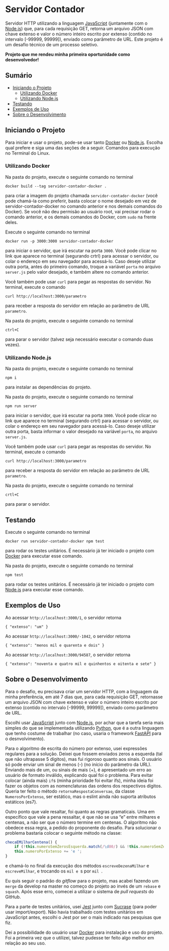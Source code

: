 # Servidor Contador

Servidor HTTP utilizando a linguagem [JavaScript] (juntamente com o [Node.js]) que, para cada requisição GET, retorna um arquivo JSON com chave extenso e valor o número inteiro escrito por extenso (contido no intervalo [-99999, 99999]), enviado como parâmetro de URL. Este projeto é um desafio técnico de um processo seletivo.

**Projeto que me rendeu minha primeira oportunidade como desenvolvedor!**



## Sumário

- [Iniciando o Projeto](#Iniciando-o-Projeto)
  - [Utilizando Docker](#Utilizando-Docker)
  - [Utilizando Node.js](#Utilizando-Nodejs)
- [Testando](#Testando)
- [Exemplos de Uso](#Exemplos-de-Uso)
- [Sobre o Desenvolvimento](#Sobre-o-Desenvolvimento)



## Iniciando o Projeto

Para iniciar e usar o projeto, pode-se usar tanto [Docker] ou [Node.js]. Escolha qual prefere e siga uma das seções de a seguir. Comandos para execução no Terminal do Linux.



### Utilizando Docker

Na pasta do projeto, execute o seguinte comando no terminal
```
docker build --tag servidor-contador-docker .
```
para criar a imagem do projeto chamada `servidor-contador-docker` (você pode chamá-la como preferir, basta colocar o nome desejado em vez de servidor-contador-docker no comando anterior e nos demais comandos do Docker). Se você não deu permisão ao usuário root, vai precisar rodar o comando anterior, e os demais comandos do Docker, com `sudo` na frente deles.

Execute o seguinte comando no terminal
```
docker run -p 3000:3000 servidor-contador-docker
```
para iniciar o servidor, que irá escutar na porta `3000`. Você pode clicar no link que aparece no terminal (segurando crtrl) para acessar o servidor, ou colar o endereço em seu navegador para acessá-lo. Caso deseje utilizar outra porta, antes do primeiro comando, troque a variável `porta` no arquivo `server.js` pelo valor desejado, e também altere no comando anterior.

Você também pode usar `curl` para pegar as respostas do servidor. No terminal, execute o comando
```
curl http://localhost:3000/parametro
```
para receber a resposta do servidor em relação ao parâmetro de URL `parametro`.

Na pasta do projeto, execute o seguinte comando no terminal
```
ctrl+C
```
para parar o servidor (talvez seja necessário executar o comando duas vezes).



### Utilizando Node.js

Na pasta do projeto, execute o seguinte comando no terminal
```
npm i
```
para instalar as dependências do projeto.

Na pasta do projeto, execute o seguinte comando no terminal
```
npm run server
```
para iniciar o servidor, que irá escutar na porta `3000`. Você pode clicar no link que aparece no terminal (segurando crtrl) para acessar o servidor, ou colar o endereço em seu navegador para acessá-lo. Caso deseje utilizar outra porta, basta informar o valor desejado na variável `porta`, no arquivo `server.js`.

Você também pode usar `curl` para pegar as respostas do servidor. No terminal, execute o comando
```
curl http://localhost:3000/parametro
```
para receber a resposta do servidor em relação ao parâmetro de URL `parametro`.

Na pasta do projeto, execute o seguinte comando no terminal
```
crtl+C
```
para parar o servidor.



## Testando

Execute o seguinte comando no terminal
```
docker run servidor-contador-docker npm test
```
para rodar os testes unitários. É necessário já ter iniciado o projeto com [Docker] para executar esse comando.

Na pasta do projeto, execute o seguinte comando no terminal
```
npm test
```
para rodar os testes unitários. É necessário já ter iniciado o projeto com [Node.js] para executar esse comando.



## Exemplos de Uso

Ao acessar `http://localhost:3000/1`, o servidor retorna
```
{ "extenso": "um" }
```

Ao acessar `http://localhost:3000/-1042`, o servidor retorna
```
{ "extenso": "menos mil e quarenta e dois" }
```

Ao acessar `http://localhost:3000/94587`, o servidor retorna
```
{ "extenso": "noventa e quatro mil e quinhentos e oitenta e sete" }
```



## Sobre o Desenvolvimento

Para o desafio, eu precisava criar um servidor HTTP, com a linguagem da minha preferência, em até 7 dias que, para cada requisição GET, retornasse um arquivo JSON com chave extenso e valor o número inteiro escrito por extenso (contido no intervalo [-99999, 99999]), enviado como parâmetro de URL.

Escolhi usar [JavaScript] junto com [Node.js], por achar que a tarefa seria mais simples do que se implementada utilizando [Python], que é a outra linguagem que tenho costume de trabalhar (no caso, usaria o framework [FastAPI] para o desnvolvimento).

Para o algoritmo de escrita do número por extenso, usei expressões regulares para a solução. Deixei que fossem enviados zeros a esquerda (tal que não ultrapasse 5 dígitos), mas fui rigoroso quanto aos sinais. O usuário só pode enviar um sinal de menos (-) (no início do parâmetro da URL). Enviando mais de um, ou sinais de mais (+), é apresentado um erro ao usuário de formato inválido, explicando qual foi o problema. Para evitar colocar (ainda mais) `if`s (minha prioridade foi evitar ifs), minha ideia foi fazer os objetos com as nomenclaturas das ordens dos respectivos dígitos. Queria ter feito o método `retornaRespostaConversao`, da classe `NumerosPorExtenso`, ser estático, mas o eslint ainda não suporta atributos estáticos (es7).

Outro ponto que vale resaltar, foi quanto as regras gramaticais. Uma em específico que vale a pena ressaltar, é que não se usa “e” entre milhares e centenas, a não ser que o número termine em centenas. O algoritmo não obedece essa regra, a pedido do proponente do desafio. Para solucionar o problema bastaria colocar o seguinte método na classe:
```js
checaEMilharCentena() {
    if (!this.numeroSemZerosEsquerda.match(/\d00/) && !this.numeroSemZerosEsquerda.match(/0\d{2}/)) return;
    this.numeroPorExtenso += 'e ';
}
```
e chamá-lo no final da execução dos métodos `escreveDezenaMilhar` e `escreveMilhar`, e trocando os `mil e `s por `mil `.

Eu quis seguir o padrão do *gitflow* para o projeto, mas acabei fazendo um `merge` da develop na master no começo do projeto ao invés de um `rebase` e `squash`. Após esse erro, comecei a utilizar o sistema de *pull requests* do GitHub.

Para a parte de testes unitários, usei [Jest] junto com [Sucrase] (para poder usar import/export). Não havia trabalhado com testes unitários em JavaScript antes, escolhi o Jest por ser o mais indicado nas pesquisas que fiz.

Dei a possibilidade do usuário usar [Docker] para instalação e uso do projeto. Foi a primeira vez que o utilizei, talvez pudesse ter feito algo melhor em relação ao seu uso.



[Node.js]: https://nodejs.org/
[JavaScript]: https://www.javascript.com/
[Python]: https://www.python.org/
[Jest]: https://jestjs.io/en/
[Sucrase]: https://sucrase.io/
[FastAPI]: https://fastapi.tiangolo.com/
[Docker]: https://www.docker.com/
